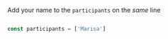 
Add your name to the `participants` on the *same* line

```js

const participants = ['Marisa']

```
